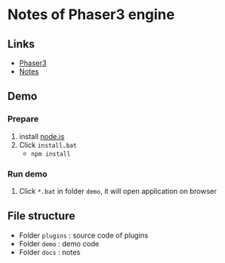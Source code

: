 # Notes of Phaser3 engine

## Links

- [Phaser3](https://github.com/photonstorm/phaser)
- [Notes](https://rexrainbow.github.io/phaser3-rex-notes/docs/site/index.html)

## Demo

### Prepare

1.  install [node.js](https://nodejs.org/en/)
2.  Click `install.bat`
    -   `npm install`

### Run demo

1.  Click `*.bat` in folder `demo`, it will open application on browser

## File structure

-   Folder `plugins` : source code of plugins
-   Folder `demo` : demo code
-   Folder `docs` : notes